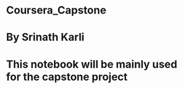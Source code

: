 # Coursera_Capstone
# By Srinath Karli
# This notebook will be mainly used for the capstone project

